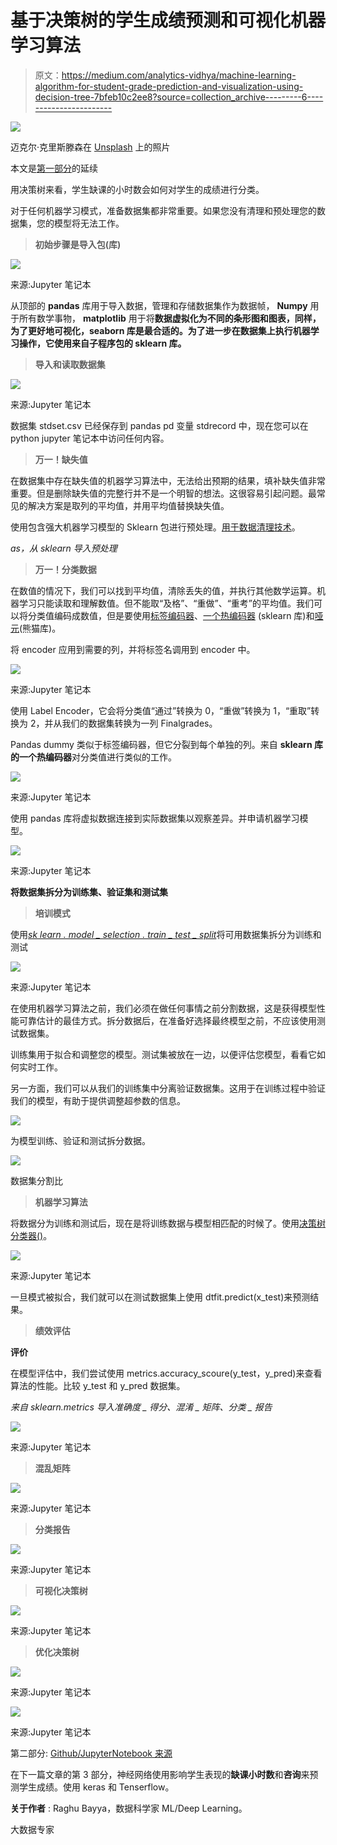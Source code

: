 # 基于决策树的学生成绩预测和可视化机器学习算法

> 原文：<https://medium.com/analytics-vidhya/machine-learning-algorithm-for-student-grade-prediction-and-visualization-using-decision-tree-7bfeb10c2ee8?source=collection_archive---------6----------------------->

![](img/c0579b0c5e1841d230727b2560a60926.png)

迈克尔·克里斯滕森在 [Unsplash](https://unsplash.com?utm_source=medium&utm_medium=referral) 上的照片

本文是[第一部分](/@bayyaraghu08/data-science-techniques-to-predict-students-grade-step-by-step-using-machine-learning-algorithms-3c839c9c8ff7)的延续

用决策树来看，学生缺课的小时数会如何对学生的成绩进行分类。

对于任何机器学习模式，准备数据集都非常重要。如果您没有清理和预处理您的数据集，您的模型将无法工作。

> **初始步骤是导入包(库)**

![](img/bfc64f7bac76102beb6d37ee8684d278.png)

来源:Jupyter 笔记本

从顶部的 **pandas** 库用于导入数据，管理和存储数据集作为数据帧， **Numpy** 用于所有数学事物， **matplotlib** 用于将**数据虚拟化为不同的条形图和图表，同样，为了更好地可视化，seaborn 库是最合适的。为了进一步在数据集上执行机器学习操作，它使用来自子程序包的 **sklearn** 库。**

> **导入和读取数据集**

![](img/5e09aa6cf27d7784c64eceb5a56c48ad.png)

来源:Jupyter 笔记本

数据集 stdset.csv 已经保存到 pandas pd 变量 stdrecord 中，现在您可以在 python jupyter 笔记本中访问任何内容。

> **万一！缺失值**

在数据集中存在缺失值的机器学习算法中，无法给出预期的结果，填补缺失值非常重要。但是删除缺失值的完整行并不是一个明智的想法。这很容易引起问题。最常见的解决方案是取列的平均值，并用平均值替换缺失值。

使用包含强大机器学习模型的 Sklearn 包进行预处理。[用于数据清理技术](https://github.com/bayyaraghu/Data-Cleaning)。

*as，从 sklearn 导入预处理*

> **万一！分类数据**

在数值的情况下，我们可以找到平均值，清除丢失的值，并执行其他数学运算。机器学习只能读取和理解数值。但不能取“及格”、“重做”、“重考”的平均值。我们可以将分类值编码成数值，但是要使用[标签编码器](https://scikit-learn.org/stable/modules/generated/sklearn.preprocessing.LabelEncoder.html)、[一个热编码器](https://scikit-learn.org/stable/modules/generated/sklearn.preprocessing.OneHotEncoder.html) (sklearn 库)和[哑元](https://pandas.pydata.org/pandas-docs/stable/reference/api/pandas.get_dummies.html)(熊猫库)。

将 encoder 应用到需要的列，并将标签名调用到 encoder 中。

![](img/cf4e9d8150212b899cae52f54a55e6b1.png)

来源:Jupyter 笔记本

使用 Label Encoder，它会将分类值“通过”转换为 0，“重做”转换为 1，“重取”转换为 2，并从我们的数据集转换为一列 Finalgrades。

Pandas dummy 类似于标签编码器，但它分裂到每个单独的列。来自 **sklearn 库** **的一个热编码器**对分类值进行类似的工作。

![](img/9d566996400f5ae599ecf203185683a9.png)

来源:Jupyter 笔记本

使用 pandas 库将虚拟数据连接到实际数据集以观察差异。并申请机器学习模型。

![](img/353bcae3401466525444be1659aacee0.png)

来源:Jupyter 笔记本

**将数据集拆分为训练集、验证集和测试集**

> **培训模式**

使用[*sk learn . model _ selection . train _ test _ split*](https://scikit-learn.org/stable/modules/generated/sklearn.model_selection.train_test_split.html)将可用数据集拆分为训练和测试

![](img/ae5447758c6419337528df7c601b250b.png)

来源:Jupyter 笔记本

在使用机器学习算法之前，我们必须在做任何事情之前分割数据，这是获得模型性能可靠估计的最佳方式。拆分数据后，在准备好选择最终模型之前，不应该使用测试数据集。

训练集用于拟合和调整您的模型。测试集被放在一边，以便评估您模型，看看它如何实时工作。

另一方面，我们可以从我们的训练集中分离验证数据集。这用于在训练过程中验证我们的模型，有助于提供调整超参数的信息。

![](img/591fc81340b645d5dd33c7db9404b1a3.png)

为模型训练、验证和测试拆分数据。

![](img/4658c966955a6691197d36971f52dea3.png)

数据集分割比

> **机器学习算法**

将数据分为训练和测试后，现在是将训练数据与模型相匹配的时候了。使用[决策树分类器()](https://scikit-learn.org/stable/modules/generated/sklearn.tree.DecisionTreeClassifier.html)。

![](img/b55bf4779b3feff301d34d46c0255189.png)

来源:Jupyter 笔记本

一旦模式被拟合，我们就可以在测试数据集上使用 dtfit.predict(x_test)来预测结果。

> **绩效评估**

**评价**

在模型评估中，我们尝试使用 metrics.accuracy_scoure(y_test，y_pred)来查看算法的性能。比较 y_test 和 y_pred 数据集。

*来自 sklearn.metrics 导入准确度 _ 得分、混淆 _ 矩阵、分类 _ 报告*

![](img/c90bc9c1cccb0d53cdfc6881838eeac3.png)

来源:Jupyter 笔记本

> **混乱矩阵**

![](img/ed0c6fe66821569692b179e116fb8193.png)

来源:Jupyter 笔记本

> **分类报告**

![](img/3ccd87063a6bfab9313617b3388e73ec.png)

来源:Jupyter 笔记本

> **可视化决策树**

![](img/5f2b1ad71b323285dd51d298509c64b9.png)

来源:Jupyter 笔记本

> **优化决策树**

![](img/4504740ffafdaff74765177b516448e2.png)

来源:Jupyter 笔记本

![](img/da2361e7059d02f8ed6f449b8bac60e5.png)

来源:Jupyter 笔记本

第二部分: [Github/JupyterNotebook 来源](https://github.com/bayyaraghu/Usecase/blob/master/Untitled2.ipynb)

在下一篇文章的第 3 部分，神经网络使用影响学生表现的**缺课小时数**和**咨询**来预测学生成绩。使用 keras 和 Tenserflow。

**关于作者** : Raghu Bayya，数据科学家 ML/Deep Learning。

大数据专家